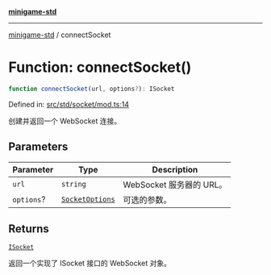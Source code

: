 [**minigame-std**](../README.md)

***

[minigame-std](../README.md) / connectSocket

# Function: connectSocket()

```ts
function connectSocket(url, options?): ISocket
```

Defined in: [src/std/socket/mod.ts:14](https://github.com/JiangJie/minigame-std/blob/8c5db4b9c3dabb4d0435a493922f29b60a730f0d/src/std/socket/mod.ts#L14)

创建并返回一个 WebSocket 连接。

## Parameters

| Parameter | Type | Description |
| ------ | ------ | ------ |
| `url` | `string` | WebSocket 服务器的 URL。 |
| `options`? | [`SocketOptions`](../type-aliases/SocketOptions.md) | 可选的参数。 |

## Returns

[`ISocket`](../interfaces/ISocket.md)

返回一个实现了 ISocket 接口的 WebSocket 对象。
